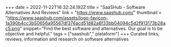 +++
date = 2022-11-22T16:32:24.192Z
title = "SaaSHub - Software Alternatives And Reviews"
link = "https://www.saashub.com/"
thumbnail = "https://www.saashub.com/assets/logo-favicon-1a390b4cc3b50656a95567df376acd51d82a6f33bb04094c5d2f913173b28ac5.png"
snippet="Find the best software and alternatives. Our goal is to be objective and helpful."
tags = ["saashub"," plataform"]
+++
Curated links, reviews, information and research on software alternatives
